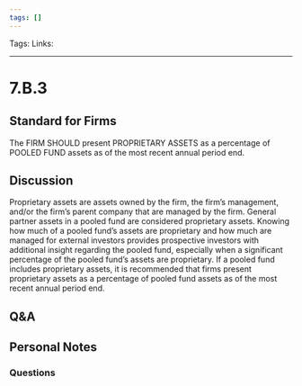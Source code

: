 ```yaml
---
tags: []
---
```

Tags:
Links: 
___
# 7.B.3
## Standard for Firms
The FIRM SHOULD present PROPRIETARY ASSETS as a percentage of POOLED FUND assets as of the most recent annual period end.
## Discussion
Proprietary assets are assets owned by the firm, the firm’s management, and/or the firm’s parent company that are managed by the firm. General partner assets in a pooled fund are considered proprietary assets. Knowing how much of a pooled fund’s assets are proprietary and how much are managed for external investors provides prospective investors with additional insight regarding the pooled fund, especially when a significant percentage of the pooled fund’s assets are proprietary. If a pooled fund includes proprietary assets, it is recommended that firms present proprietary assets as a percentage of pooled fund assets as of the most recent annual period end.
## Q&A

## Personal Notes

### Questions